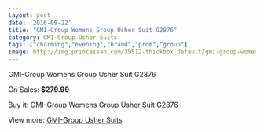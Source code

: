 ```yaml
---
layout: post
date: '2016-09-22'
title: "GMI-Group Womens Group Usher Suit G2876"
category: GMI-Group Usher Suits
tags: ["charming","evening","brand","prom","group"]
image: http://img.princessan.com/39512-thickbox_default/gmi-group-womens-group-usher-suit-g2876.jpg
---
```

GMI-Group Womens Group Usher Suit G2876

On Sales: **$279.99**
<a href="https://www.princessan.com/en/18387-gmi-group-womens-group-usher-suit-g2876.html"><amp-img layout="responsive" width="600" height="600" src="//img.princessan.com/39512-thickbox_default/gmi-group-womens-group-usher-suit-g2876.jpg" alt="GMI-Group Womens Group Usher Suit G2876 0" /></a>

Buy it: [GMI-Group Womens Group Usher Suit G2876](https://www.princessan.com/en/18387-gmi-group-womens-group-usher-suit-g2876.html "GMI-Group Womens Group Usher Suit G2876")

View more: [GMI-Group Usher Suits](https://www.princessan.com/en/167- "GMI-Group Usher Suits")